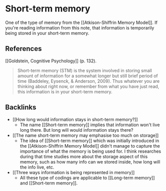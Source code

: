 # Short-term memory
One of the type of memory from the [[Atkison-Shiffrin Memory Model]]. If you're reading information from this note, that information is temporarily being stored in your short-term memory.

## References
[[Goldstein, Cognitive Psychology]] (p. 132).
> Short-term memory (STM) is the system involved in storing small amount of information for a somewhat longer but still brief period of time (Baddeley, Eysenck, & Anderson, 2009). Thus whatever you are thinking about right now, or remember from what you have just read, this information is in your short-term memory.

## Backlinks
* [[How long would information stays in short-term memory?]]
	* The name [[Short-term memory]] implies that information won't live long there. But long will would information stays there?
* [[The name short-term memory may emphasise too much on storage]]
	* The idea of [[Short-term memory]] which was initially introduced in the [[Atkison-Shiffrin Memory Model]] didn't manage to capture the importance of what the memory is being used for. I think researches during that time studies more about the storage aspect of this memory, such as how many info can we stored inside, how long will the info live, etc.
* [[Three ways information is being represented in memory]]
	* All these type of codings are applicable to [[Long-term memory]] and [[Short-term memory]].

<!-- #evergreen -->

<!-- {BearID:C253CE53-2468-4ADF-A664-C3983BC755C4-54416-00000A8C55B3985C} -->
